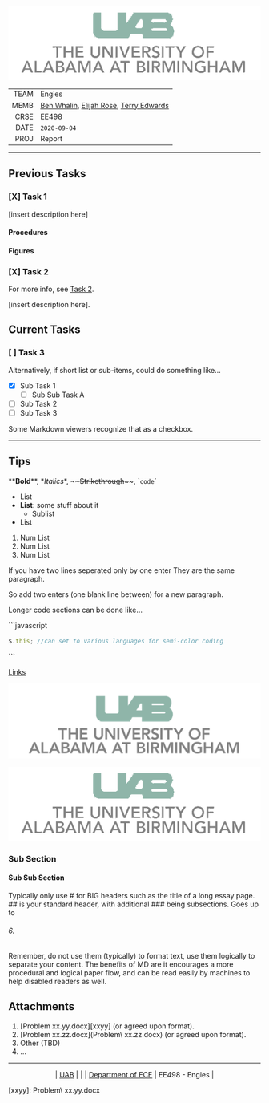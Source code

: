 [![UAB Logo][UABLogo]][UABHome]

|      |                                                                         |
| ---: | ----------------------------------------------------------------------- |
| TEAM | Engies                                                                  |
| MEMB | [Ben Whalin][vaeca21], [Elijah Rose][elirose], [Terry Edwards][tedwa98] |
| CRSE | EE498                                                                   |
| DATE | `2020-09-04`                                                            |
| PROJ | Report                                                                  |

---

## Previous Tasks

### [X] Task 1 
[insert description here]

#### Procedures
#### Figures

### [X] Task 2
For more info, see [Task 2](./LinkToRelevantFile).

[insert description here]. 





## Current Tasks

### [ ] Task 3
Alternatively, if short list or sub-items, could do something like...
* [X] Sub Task 1
  * [ ] Sub Sub Task A
* [ ] Sub Task 2
* [ ] Sub Task 3

Some Markdown viewers recognize that as a checkbox.

---



## Tips
\*\***Bold**\*\*, \**Italics*\*, \~\~~~Strikethrough~~\~\~, \``code`\`
* List
* **List**: some stuff about it
  * Sublist
* List

1. Num List
2. Num List
3. Num List

If you have two lines seperated only by one enter
They are the same paragraph.

So add two enters (one blank line between) for a new paragraph.

Longer code sections can be done like...

\`\`\`javascript
```js
$.this; //can set to various languages for semi-color coding
```
\`\`\`

[Links](www.discord.com)

![Image Links](UABLogo.png)

![Using square brackets allows it to be referenced at bottom][UABLogo]

### Sub Section
#### Sub Sub Section
Typically only use # for BIG headers such as the title of a long essay page. ## is your standard header, with additional ### being subsections. Goes up to

###### 6.
Remember, do not use them (typically) to format text, use them logically to separate your content. The benefits of MD are it encourages a more procedural and logical paper flow, and can be read easily by machines to help disabled readers as well.


## Attachments
1.	[Problem xx.yy.docx][xxyy] (or agreed upon format).
2.	[Problem xx.zz.docx](Problem\ xx.zz.docx) (or agreed upon format).
3.	Other (TBD)
4.	…


---

<footer style="text-align: center;">
| <a href="https://www.uab.edu/home/">UAB</a>                          |                |
| <a href="https://www.uab.edu/engineering/ece/">Department of ECE</a> | EE498 - Engies |
</footer>

[UABHome]: https://www.uab.edu/home/
[UABLogo]: ../Resources/UABLogoTrans.png
[xxyy]: Problem\ xx.yy.docx

[elirose]: elirose@uab.edu
[tedwa98]: tedwa98@uab.edu
[vaeca21]: vaeca21@uab.edu